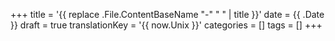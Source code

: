 +++
title = '{{ replace .File.ContentBaseName "-" " " | title }}'
date = {{ .Date }}
draft = true
translationKey = '{{ now.Unix }}'
categories = []
tags = []
+++
